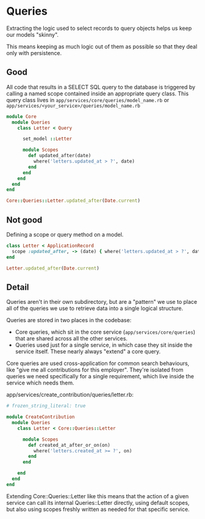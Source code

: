 # Queries

Extracting the logic used to select records to query objects helps us keep our models "skinny".

This means keeping as much logic out of them as possible so that they deal only with persistence.

## Good

All code that results in a SELECT SQL query to the database is triggered by calling a named scope contained inside an appropriate query class. This query class lives in `app/services/core/queries/model_name.rb` or `app/services/<your_service>/queries/model_name.rb`

```ruby
module Core
  module Queries
    class Letter < Query

      set_model ::Letter

      module Scopes
        def updated_after(date)
          where('letters.updated_at > ?', date)
        end
      end
    end
  end
end

Core::Queries::Letter.updated_after(Date.current)
```

## Not good

Defining a scope or query method on a model.

```ruby
class Letter < ApplicationRecord
  scope :updated_after, -> (date) { where('letters.updated_at > ?', date) }
end

Letter.updated_after(Date.current)
```

## Detail

Queries aren't in their own subdirectory, but are a "pattern" we use to place all of the queries we use to retrieve data into a single logical structure.

Queries are stored in two places in the codebase:

* Core queries, which sit in the core service (`app/services/core/queries`) that are shared across all the other services.
* Queries used just for a single service, in which case they sit inside the service itself. These nearly always "extend" a core query.

Core queries are used cross-application for common search behaviours, like "give me all contributions for this employer". They're isolated from queries we need specifically for a single requirement, which live inside the service which needs them.

app/services/create_contribution/queries/letter.rb:

```ruby
# frozen_string_literal: true

module CreateContribution
  module Queries
    class Letter < Core::Queries::Letter

      module Scopes
        def created_at_after_or_on(on)
          where('letters.created_at >= ?', on)
        end
      end

    end
  end
end
```

Extending Core::Queries::Letter like this means that the action of a given service can call its internal Queries::Letter directly, using default scopes, but also using scopes freshly written as needed for that specific service.
